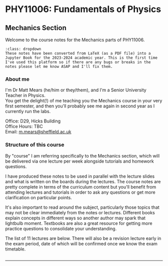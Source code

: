 # PHY11006: Fundamentals of Physics
## Mechanics Section


Welcome to the course notes for the Mechanics parts of PHY11006.


```{admonition} A note on these notes
:class: dropdown
These notes have been converted from LaTeX (as a PDF file) into a Jupyter Book for the 2023-2024 academic year. This is the first time I've used this platform so if there are any bugs or breaks in the notes please let me know ASAP and I'll fix them.
```
### About me
I'm Dr Matt Mears (he/him or they/them), and I'm a Senior University Teacher in Physics.  
You get the delight(!) of me teaching you the Mechanics course in your very first semester, and then you'll probably see me again in second year as I currently run the labs.

Office: D29, Hicks Building  
Office Hours: TBC  
Email: <m.mears@sheffield.ac.uk>

### Structure of this course
By "course" I am referring specifically to the Mechanics section, which will be delivered via one lecture per week alongside tutorials and homework questions. 

I have produced these notes to be used in parallel with the lecture slides and what is written on the boards during the lectures. The course notes are pretty complete in terms of the curriculum content but you'll benefit from attending lectures and tutorials in order to ask any questions or get more clarification on particular points.

It's also important to read around the subject, particularly those topics that may not be clear immediately from the notes or lectures. Different books explain concepts in different ways so another author may spark that lightbulb moment. Textbooks are also a great resource for getting more practice questions to consolidate your understanding.

The list of 11 lectures are below. There will also be a revision lecture early in the exam period, date of which will be confirmed once we know the exam timetable.
```{tableofcontents}
```

---

